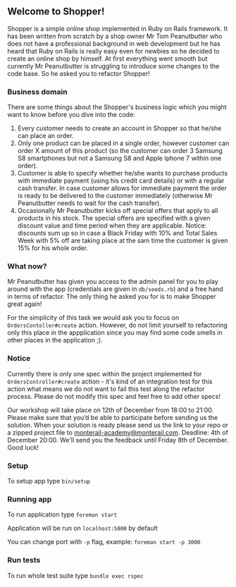 ## Welcome to Shopper!

Shopper is a simple online shop implemented in Ruby on Rails framework. It has been written from scratch by a shop owner Mr Tom Peanutbutter who does not have a professional background in web development but he has heard that Ruby on Rails is really easy even for newbies so he decided to create an online shop by himself. At first everything went smooth but currently Mr Peanutbutter is struggling to introduce some changes to the code base. So he asked you to refactor Shopper!

### Business domain
There are some things about the Shopper's business logic which you might want to know before you dive into the code:
1. Every customer needs to create an account in Shopper so that he/she can place an order.
2. Only one product can be placed in a single order, however customer can order X amount of this product (so the customer can order 3 Samsung S8 smartphones but not a Samsung S8 and Apple Iphone 7 within one order).
3. Customer is able to specify whether he/she wants to purchase products with immediate payment (using his credit card details) or with a regular cash transfer. In case customer allows for immediate payment the order is ready to be delivered to the customer immediately (otherwise Mr Peanutbutter needs to wait for the cash transfer).
4. Occasionally Mr Peanutbutter kicks off special offers that apply to all products in his stock. The special offers are specified with a given discount value and time period when they are applicable. Notice: discounts sum up so in case a Black Friday with 10% and Total Sales Week with 5% off are taking place at the sam time the customer is given 15% for his whole order.

### What now?
Mr Peanutbutter has given you access to the admin panel for you to play around with the app (credentials are given in `db/seeds.rb`) and a free hand in terms of refactor. The only thing he asked you for is to make Shopper great again!

For the simplicity of this task we would ask you to focus on `OrdersContoller#create` action. However, do not limit yourself to refactoring only this place in the appplication since you may find some code smells in other places in the application ;).

### Notice
Currently there is only one spec within the project implemented for `OrdersController#create` action - it's kind of an integration test for this action what means we do not want to fail this test along the refactor process. Please do not modify this spec and feel free to add other specs!

Our workshop will take place on 12th of December from 18:00 to 21:00. Please make sure that you’d be able to participate before sending us the solution. When your solution is ready please send us the link to your repo or a zipped project file to monterail-academy@monterail.com. Deadline: 4th of December 20:00. We'll send you the feedback until Friday 8th of December. Good luck!

### Setup

To setup app type `bin/setup`

### Running app

To run application type `foreman start`

Application will be run on `localhost:5000` by default

You can change port with `-p` flag, example: `foreman start -p 3000`


### Run tests

To run whole test suite type `bundle exec rspec`
